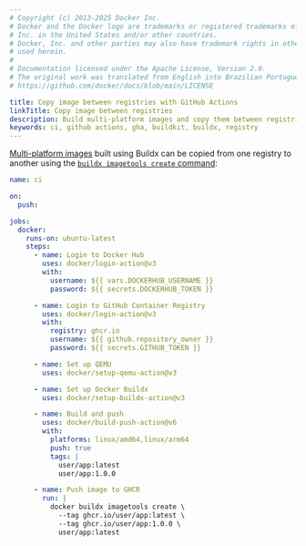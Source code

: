 ```yaml
---
# Copyright (c) 2013-2025 Docker Inc.
# Docker and the Docker logo are trademarks or registered trademarks of Docker,
# Inc. in the United States and/or other countries.
# Docker, Inc. and other parties may also have trademark rights in other terms
# used herein.
#
# Documentation licensed under the Apache License, Version 2.0.
# The original work was translated from English into Brazilian Portuguese.
# https://github.com/docker/docs/blob/main/LICENSE

title: Copy image between registries with GitHub Actions
linkTitle: Copy image between registries
description: Build multi-platform images and copy them between registries with GitHub Actions
keywords: ci, github actions, gha, buildkit, buildx, registry
---
```

[Multi-platform images](../../building/multi-platform.md) built using Buildx can
be copied from one registry to another using the [`buildx imagetools create` command](/reference/cli/docker/buildx/imagetools/create.md):

```yaml
name: ci

on:
  push:

jobs:
  docker:
    runs-on: ubuntu-latest
    steps:
      - name: Login to Docker Hub
        uses: docker/login-action@v3
        with:
          username: ${{ vars.DOCKERHUB_USERNAME }}
          password: ${{ secrets.DOCKERHUB_TOKEN }}

      - name: Login to GitHub Container Registry
        uses: docker/login-action@v3
        with:
          registry: ghcr.io
          username: ${{ github.repository_owner }}
          password: ${{ secrets.GITHUB_TOKEN }}

      - name: Set up QEMU
        uses: docker/setup-qemu-action@v3

      - name: Set up Docker Buildx
        uses: docker/setup-buildx-action@v3

      - name: Build and push
        uses: docker/build-push-action@v6
        with:
          platforms: linux/amd64,linux/arm64
          push: true
          tags: |
            user/app:latest
            user/app:1.0.0

      - name: Push image to GHCR
        run: |
          docker buildx imagetools create \
            --tag ghcr.io/user/app:latest \
            --tag ghcr.io/user/app:1.0.0 \
            user/app:latest
```
